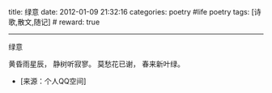 title: 绿意
date: 2012-01-09 21:32:16
categories: poetry #life poetry
tags: [诗歌,散文,随记]  # <!--more-->
reward: true

---

绿意

黄昏雨星辰，
静树听寂寥。
莫愁花已谢，
春来新叶绿。

<!--more-->

- [来源：个人QQ空间]
